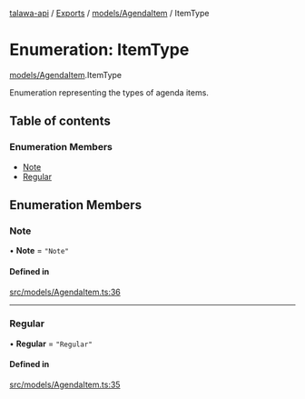 [talawa-api](../README.md) / [Exports](../modules.md) / [models/AgendaItem](../modules/models_AgendaItem.md) / ItemType

# Enumeration: ItemType

[models/AgendaItem](../modules/models_AgendaItem.md).ItemType

Enumeration representing the types of agenda items.

## Table of contents

### Enumeration Members

- [Note](models_AgendaItem.ItemType.md#note)
- [Regular](models_AgendaItem.ItemType.md#regular)

## Enumeration Members

### Note

• **Note** = ``"Note"``

#### Defined in

[src/models/AgendaItem.ts:36](https://github.com/PalisadoesFoundation/talawa-api/blob/65069df/src/models/AgendaItem.ts#L36)

___

### Regular

• **Regular** = ``"Regular"``

#### Defined in

[src/models/AgendaItem.ts:35](https://github.com/PalisadoesFoundation/talawa-api/blob/65069df/src/models/AgendaItem.ts#L35)
